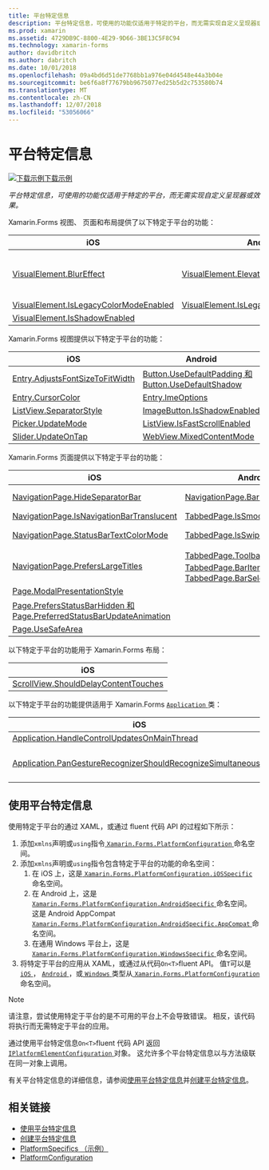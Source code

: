 ```yaml
---
title: 平台特定信息
description: 平台特定信息，可使用的功能仅适用于特定的平台，而无需实现自定义呈现器或效果。
ms.prod: xamarin
ms.assetid: 4729DB9C-8800-4E29-9D66-3BE13C5F8C94
ms.technology: xamarin-forms
author: davidbritch
ms.author: dabritch
ms.date: 10/01/2018
ms.openlocfilehash: 09a4bd6d51de7768bb1a976e04d4548e44a3b04e
ms.sourcegitcommit: be6f6a8f77679bb9675077ed25b5d2c753580b74
ms.translationtype: MT
ms.contentlocale: zh-CN
ms.lasthandoff: 12/07/2018
ms.locfileid: "53056066"
---
```

# <a name="platform-specifics"></a>平台特定信息

[![下载示例](~/media/shared/download.png)下载示例](https://developer.xamarin.com/samples/xamarin-forms/userinterface/platformspecifics/)

_平台特定信息，可使用的功能仅适用于特定的平台，而无需实现自定义呈现器或效果。_

Xamarin.Forms 视图、 页面和布局提供了以下特定于平台的功能：

|iOS|Android|Windows|
|--- |--- |--- |
|[VisualElement.BlurEffect](~/xamarin-forms/platform/platform-specifics/consuming/ios.md#blur)|[VisualElement.Elevation](~/xamarin-forms/platform/platform-specifics/consuming/android.md#elevation)|[VisualElement.AccessKey、 VisualElement.AccessKeyPlacement、 VisualElement.AccessKeyHorizontalOffset 和 VisualElement.AccessKeyVerticalOffset](~/xamarin-forms/platform/platform-specifics/consuming/windows.md#visualelement-accesskeys)|
|[VisualElement.IsLegacyColorModeEnabled](~/xamarin-forms/platform/platform-specifics/consuming/ios.md#legacy-color-mode)|[VisualElement.IsLegacyColorModeEnabled](~/xamarin-forms/platform/platform-specifics/consuming/android.md#legacy-color-mode)|[VisualElement.IsLegacyColorModeEnabled](~/xamarin-forms/platform/platform-specifics/consuming/windows.md#legacy-color-mode)|
|[VisualElement.IsShadowEnabled](~/xamarin-forms/platform/platform-specifics/consuming/ios.md#drop-shadow)|

Xamarin.Forms 视图提供以下特定于平台的功能：

|iOS|Android|Windows|
|--- |--- |--- |
|[Entry.AdjustsFontSizeToFitWidth](~/xamarin-forms/platform/platform-specifics/consuming/ios.md#adjust_font_size)|[Button.UseDefaultPadding 和 Button.UseDefaultShadow](~/xamarin-forms/platform/platform-specifics/consuming/android.md#button-padding-shadow)|[InputView.DetectReadingOrderFromContent Label.DetectReadingOrderFromContent](~/xamarin-forms/platform/platform-specifics/consuming/windows.md#inputview-readingorder)|
|[Entry.CursorColor](~/xamarin-forms/platform/platform-specifics/consuming/ios.md#entry-cursorcolor)|[Entry.ImeOptions](~/xamarin-forms/platform/platform-specifics/consuming/android.md#entry-imeoptions)|[ListView.SelectionMode](~/xamarin-forms/platform/platform-specifics/consuming/windows.md#listview-selectionmode)|
|[ListView.SeparatorStyle](~/xamarin-forms/platform/platform-specifics/consuming/ios.md#listview-separatorstyle)|[ImageButton.IsShadowEnabled](~/xamarin-forms/platform/platform-specifics/consuming/android.md#imagebutton-drop-shadow)|[SearchBar.IsSpellCheckEnabled](~/xamarin-forms/platform/platform-specifics/consuming/windows.md#searchbar-spellcheck)|
|[Picker.UpdateMode](~/xamarin-forms/platform/platform-specifics/consuming/ios.md#picker_update_mode)|[ListView.IsFastScrollEnabled](~/xamarin-forms/platform/platform-specifics/consuming/android.md#fastscroll)|[WebView.IsJavaScriptAlertEnabled](~/xamarin-forms/platform/platform-specifics/consuming/windows.md#webview-javascript-alert)|
|[Slider.UpdateOnTap](~/xamarin-forms/platform/platform-specifics/consuming/ios.md#slider-updateontap)|[WebView.MixedContentMode](~/xamarin-forms/platform/platform-specifics/consuming/android.md#webview-mixed-content)|

Xamarin.Forms 页面提供以下特定于平台的功能：

|iOS|Android|Windows|
|--- |--- |--- |
|[NavigationPage.HideSeparatorBar](~/xamarin-forms/platform/platform-specifics/consuming/ios.md#navigationpage-hideseparatorbar)|[NavigationPage.BarHeight](~/xamarin-forms/platform/platform-specifics/consuming/android.md#navigationpage-barheight)|[MasterDetailPage.CollapsedPaneWidth 和 MasterDetailPage.CollapseStyle](~/xamarin-forms/platform/platform-specifics/consuming/windows.md#collapsable_navigation_bar)|
|[NavigationPage.IsNavigationBarTranslucent](~/xamarin-forms/platform/platform-specifics/consuming/ios.md#translucent_navigation_bar)|[TabbedPage.IsSmoothScrollEnabled](~/xamarin-forms/platform/platform-specifics/consuming/android.md#tabbedpage-transition-animations)|[Page.ToolbarPlacement](~/xamarin-forms/platform/platform-specifics/consuming/windows.md#toolbar_placement)|
|[NavigationPage.StatusBarTextColorMode](~/xamarin-forms/platform/platform-specifics/consuming/ios.md#status_bar_color_mode)|[TabbedPage.IsSwipePagingEnabled](~/xamarin-forms/platform/platform-specifics/consuming/android.md#enable_swipe_paging)|[TabbedPage.HeaderIconsEnabled 和 TabbedPage.HeaderIconsSize](~/xamarin-forms/platform/platform-specifics/consuming/windows.md#tabbedpage-icons)|
|[NavigationPage.PrefersLargeTitles](~/xamarin-forms/platform/platform-specifics/consuming/ios.md#large_title)|[TabbedPage.ToolbarPlacement、 TabbedPage.BarItemColor 和 TabbedPage.BarSelectedItemColor](~/xamarin-forms/platform/platform-specifics/consuming/android.md#tabbedpage-toolbar)|
|[Page.ModalPresentationStyle](~/xamarin-forms/platform/platform-specifics/consuming/ios.md#modal-page-presentation-style)|
|[Page.PrefersStatusBarHidden 和 Page.PreferredStatusBarUpdateAnimation](~/xamarin-forms/platform/platform-specifics/consuming/ios.md#set_status_bar_visibility)|
|[Page.UseSafeArea](~/xamarin-forms/platform/platform-specifics/consuming/ios.md#safe_area_layout)|

以下特定于平台的功能用于 Xamarin.Forms 布局：

|iOS|
|--- |
|[ScrollView.ShouldDelayContentTouches](~/xamarin-forms/platform/platform-specifics/consuming/ios.md#delay_content_touches)|

以下特定于平台的功能提供适用于 Xamarin.Forms [ `Application` ](xref:Xamarin.Forms.Application)类：

|iOS|Android|
|--- |--- |
|[Application.HandleControlUpdatesOnMainThread](~/xamarin-forms/platform/platform-specifics/consuming/ios.md#update-on-main-thread)|[Application.WindowSoftInputModeAdjust](~/xamarin-forms/platform/platform-specifics/consuming/android.md#soft_input_mode)|
|[Application.PanGestureRecognizerShouldRecognizeSimultaneously](~/xamarin-forms/platform/platform-specifics/consuming/ios.md#simultaneous-pan-gesture)|[Application.SendDisappearingEventOnPause、 Application.SendAppearingEventOnResume 和 Application.ShouldPreserveKeyboardOnResume](~/xamarin-forms/platform/platform-specifics/consuming/android.md#disable_lifecycle_events)|

## <a name="consuming-platform-specifics"></a>使用平台特定信息

使用特定于平台的通过 XAML，或通过 fluent 代码 API 的过程如下所示：

1. 添加`xmlns`声明或`using`指令[ `Xamarin.Forms.PlatformConfiguration` ](xref:Xamarin.Forms.PlatformConfiguration)命名空间。
1. 添加`xmlns`声明或`using`指令包含特定于平台的功能的命名空间：
    1. 在 iOS 上，这是[ `Xamarin.Forms.PlatformConfiguration.iOSSpecific` ](xref:Xamarin.Forms.PlatformConfiguration.iOSSpecific)命名空间。
    1. 在 Android 上，这是[ `Xamarin.Forms.PlatformConfiguration.AndroidSpecific` ](xref:Xamarin.Forms.PlatformConfiguration.AndroidSpecific)命名空间。 这是 Android AppCompat [ `Xamarin.Forms.PlatformConfiguration.AndroidSpecific.AppCompat` ](xref:Xamarin.Forms.PlatformConfiguration.AndroidSpecific.AppCompat)命名空间。
    1. 在通用 Windows 平台上，这是[ `Xamarin.Forms.PlatformConfiguration.WindowsSpecific` ](xref:Xamarin.Forms.PlatformConfiguration.WindowsSpecific)命名空间。
1. 将特定于平台的应用从 XAML，或通过从代码`On<T>`fluent API。 值`T`可以是[ `iOS` ](xref:Xamarin.Forms.PlatformConfiguration.iOS)， [ `Android` ](xref:Xamarin.Forms.PlatformConfiguration.Android)，或[ `Windows` ](xref:Xamarin.Forms.PlatformConfiguration.Windows)类型从[ `Xamarin.Forms.PlatformConfiguration`](xref:Xamarin.Forms.PlatformConfiguration)命名空间。

> [!NOTE]
> 请注意，尝试使用特定于平台的是不可用的平台上不会导致错误。 相反，该代码将执行而无需特定于平台的应用。

通过使用平台特定信息`On<T>`fluent 代码 API 返回[ `IPlatformElementConfiguration` ](xref:Xamarin.Forms.IPlatformElementConfiguration`2)对象。 这允许多个平台特定信息以与方法级联在同一对象上调用。

有关平台特定信息的详细信息，请参阅[使用平台特定信息](~/xamarin-forms/platform/platform-specifics/consuming/index.md)并[创建平台特定信息](~/xamarin-forms/platform/platform-specifics/creating.md)。

## <a name="related-links"></a>相关链接

- [使用平台特定信息](~/xamarin-forms/platform/platform-specifics/consuming/index.md)
- [创建平台特定信息](~/xamarin-forms/platform/platform-specifics/creating.md)
- [PlatformSpecifics （示例）](https://developer.xamarin.com/samples/xamarin-forms/userinterface/platformspecifics/)
- [PlatformConfiguration](xref:Xamarin.Forms.PlatformConfiguration)
